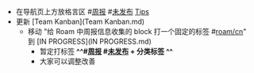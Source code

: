 - 在导航页上方放格言区 #[周报](周报.md) #[未发布](未发布.md) [Tips](Tips.md)
- 更新 [Team Kanban](Team Kanban.md)
    - 移动 "给 Roam 中周报信息收集的 block 打一个固定的标签 #[roam/cn](roam/cn.md)" 到 [IN PROGRESS](IN PROGRESS.md)
        - 暂定打标签 **^^#[周报](周报.md) #[未发布](未发布.md) + 分类标签 ^^**
        - 大家可以调整改善
